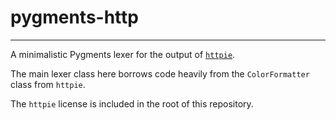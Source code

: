 # pygments-http

----

A minimalistic Pygments lexer for the output of [`httpie`](https://github.com/jakubroztocil/httpie).

The main lexer class here borrows code heavily from the `ColorFormatter` class from `httpie`.

The `httpie` license is included in the root of this repository.
